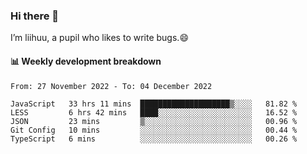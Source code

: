 ### Hi there 👋
I’m liihuu, a pupil who likes to write bugs.😄


#### 📊 Weekly development breakdown
<!--START_SECTION:waka-->

```text
From: 27 November 2022 - To: 04 December 2022

JavaScript   33 hrs 11 mins  ████████████████████▒░░░░   81.82 %
LESS         6 hrs 42 mins   ████░░░░░░░░░░░░░░░░░░░░░   16.52 %
JSON         23 mins         ▒░░░░░░░░░░░░░░░░░░░░░░░░   00.96 %
Git Config   10 mins         ░░░░░░░░░░░░░░░░░░░░░░░░░   00.44 %
TypeScript   6 mins          ░░░░░░░░░░░░░░░░░░░░░░░░░   00.26 %
```

<!--END_SECTION:waka-->

<!--
**liihuu/liihuu** is a ✨ _special_ ✨ repository because its `README.md` (this file) appears on your GitHub profile.

Here are some ideas to get you started:

- 🔭 I’m currently working on ...
- 🌱 I’m currently learning ...
- 👯 I’m looking to collaborate on ...
- 🤔 I’m looking for help with ...
- 💬 Ask me about ...
- 📫 How to reach me: ...
- 😄 Pronouns: ...
- ⚡ Fun fact: ...
-->

